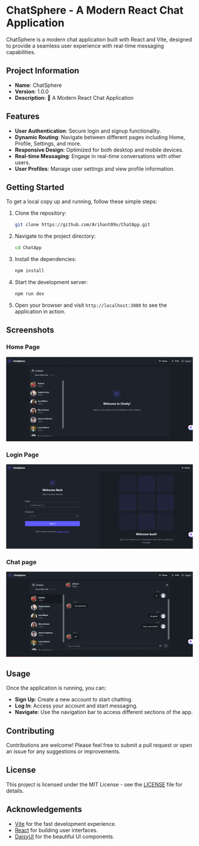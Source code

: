 # ChatSphere - A Modern React Chat Application

ChatSphere is a modern chat application built with React and Vite, designed to provide a seamless user experience with real-time messaging capabilities.

## Project Information

- **Name**: ChatSphere
- **Version**: 1.0.0
- **Description**: 🚀 A Modern React Chat Application

## Features

- **User Authentication**: Secure login and signup functionality.
- **Dynamic Routing**: Navigate between different pages including Home, Profile, Settings, and more.
- **Responsive Design**: Optimized for both desktop and mobile devices.
- **Real-time Messaging**: Engage in real-time conversations with other users.
- **User Profiles**: Manage user settings and view profile information.

## Getting Started

To get a local copy up and running, follow these simple steps:

1. Clone the repository:

   ```bash
   git clone https://github.com/Arihant09x/ChatApp.git
   ```

2. Navigate to the project directory:

   ```bash
   cd ChatApp
   ```

3. Install the dependencies:

   ```bash
   npm install
   ```

4. Start the development server:

   ```bash
   npm run dev
   ```

5. Open your browser and visit `http://localhost:3000` to see the application in action.

## Screenshots

### Home Page

![Home Page](home.png)

### Login Page

![Login Page](login.png)

### Chat page

![Chat page](chats.png)

## Usage

Once the application is running, you can:

- **Sign Up**: Create a new account to start chatting.
- **Log In**: Access your account and start messaging.
- **Navigate**: Use the navigation bar to access different sections of the app.

## Contributing

Contributions are welcome! Please feel free to submit a pull request or open an issue for any suggestions or improvements.

## License

This project is licensed under the MIT License - see the [LICENSE](LICENSE) file for details.

## Acknowledgements

- [Vite](https://vitejs.dev/) for the fast development experience.
- [React](https://reactjs.org/) for building user interfaces.
- [DaisyUI](https://daisyui.com/) for the beautiful UI components.
